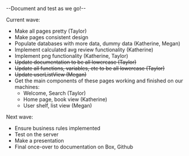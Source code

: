 --Document and test as we go!--

Current wave:

- Make all pages pretty (Taylor)
- Make pages consistent design
- Populate databases with more data, dummy data (Katherine, Megan)
- Implement calculated avg review functionality (Katherine)
- Implement png functionality (Katherine, Taylor)
- ~~Update documentation to be all lowercase (Taylor)~~
- ~~Update all functions, variables, etc to be all lowercase (Taylor)~~
- ~~Update userListView (Megan)~~
- Get the main components of these pages working and finished on our machines:
  - Welcome, Search (Taylor)
  - Home page, book view (Katherine)
  - User shelf, list view (Megan)

Next wave: 

- Ensure business rules implemented
- Test on the server
- Make a presentation
- Final once-over to documentation on Box, Github


